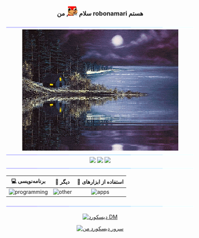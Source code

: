 <h3 align="center">
  سلام
  <img
    src="../../content/emojis/knuckles-coffee.png"
    alt="ایموجی قهوه و ناکلز"
    width="25"
    height="25"
  />, من robonamari هستم
</h1>

<div>
<img src="../../content/gifs/color-bar.gif" alt="نوار رنگ جداکننده" >

<div align="center">
  <img
    align="center"
    src="../../content/gifs/cabin.gif"
    alt="کلبه"
    width="419"
    height="325"
  />
</div>

<img src="../../content/gifs/color-bar.gif" alt="نوار رنگ جداکننده" >

<div align="center">

<img src="https://github-readme-stats.vercel.app/api?username=robonamari&theme=transparent" />
<img src="https://github-readme-stats.vercel.app/api/top-langs/?username=robonamari&theme=transparent" />
<img src="https://github-profile-trophy.vercel.app/?username=robonamari&theme=onedark&no-bg=true&no-frame=true" />

</div>

<img src="../../content/gifs/color-bar.gif" alt="نوار رنگ جداکننده" >

<div align="center">

|                          💻 برنامه‌نویسی                          |                              🔎 دیگر                              |                                       🧰 استفاده از ابزارهای                                        |
| :---------------------------------------------------------------: | :---------------------------------------------------------------: | :-------------------------------------------------------------------------------------------------: |
| ![programming](https://skillicons.dev/icons?i=py,html,css,nodejs) | ![other](https://skillicons.dev/icons?i=wordpress,sqlite,bots,md) | ![apps](https://skillicons.dev/icons?i=github,discord,powershell,vscode,cloudflare,workers,windows) |

</div>

<img src="../../content/gifs/color-bar.gif" alt="نوار رنگ جداکننده" >
</div>

<div align="center">

[![دیسکورد DM](https://discord.c99.nl/widget/theme-3/891673434277445682.png)](https://discordapp.com/users/891673434277445682)

[![سرور دیسکورد من](https://discord.com/api/guilds/1044595742259556373/widget.png?style=banner2)](https://discord.gg/XEpFbnqrTq)

</div>
